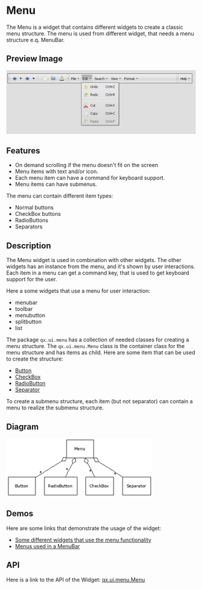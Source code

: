 # Menu

The Menu is a widget that contains different widgets to create a classic menu
structure. The menu is used from different widget, that needs a menu structure
e.q. MenuBar.

## Preview Image

![:Menu](menu.png)

## Features

- On demand scrolling if the menu doesn't fit on the screen
- Menu items with text and/or icon.
- Each menu item can have a command for keyboard support.
- Menu items can have submenus.

The menu can contain different item types:

- Normal buttons
- CheckBox buttons
- RadioButtons
- Separators

## Description

The Menu widget is used in combination with other widgets. The other widgets has
an instance from the menu, and it's shown by user interactions. Each item in a
menu can get a command key, that is used to get keyboard support for the user.

Here a some widgets that use a menu for user interaction:

- menubar
- toolbar
- menubutton
- splitbutton
- list

The package `qx.ui.menu` has a collection of needed classes for creating a menu
structure. The `qx.ui.menu.Menu` class is the container class for the menu
structure and has items as child. Here are some item that can be used to create
the structure:

- [Button](apps://apiviewer/#qx.ui.menu.Button)
- [CheckBox](apps://apiviewer/#qx.ui.menu.CheckBox)
- [RadioButton](apps://apiviewer/#qx.ui.menu.RadioButton)
- [Separator](apps://apiviewer/#qx.ui.menu.Separator)

To create a submenu structure, each item (but not separator) can contain a menu
to realize the submenu structure.

## Diagram

![Menu_UML](menu_uml.png)

## Demos

Here are some links that demonstrate the usage of the widget:

- [Some different widgets that use the menu functionality](apps://demobrowser/#widget~Menu.html)
- [Menus used in a MenuBar](apps://demobrowser/#widget~MenuBar.html)

## API

Here is a link to the API of the Widget:
[qx.ui.menu.Menu](apps://apiviewer/#qx.ui.menu.Menu)

